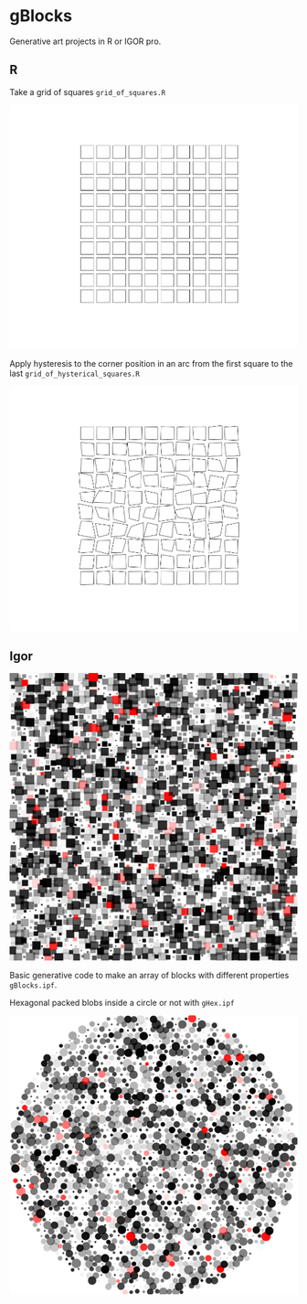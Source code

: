 # gBlocks

Generative art projects in R or IGOR pro.

## R

Take a grid of squares `grid_of_squares.R`

![img](/img/gridOfSquares.png?raw=true "image")

Apply hysteresis to the corner position in an arc from the first square to the last `grid_of_hysterical_squares.R`

![img](/img/hystericalSquares.png?raw=true "image")


## Igor

![img](/img/gen0005.png?raw=true "image")

Basic generative code to make an array of blocks with different properties `gBlocks.ipf`.

Hexagonal packed blobs inside a circle or not with `gHex.ipf`

![img](/img/result.png?raw=true "image")
